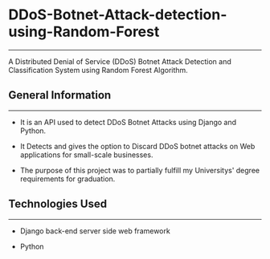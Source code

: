 <h1>DDoS-Botnet-Attack-detection-using-Random-Forest</h1>
<hr><p>A Distributed Denial of Service (DDoS) Botnet Attack Detection and Classification System using Random Forest Algorithm.</p><h2>General Information</h2>
<hr><ul>
<li>It is an API used to detect DDoS Botnet Attacks using Django and Python.</li>
</ul><ul>
<li>It Detects and gives the option to Discard DDoS botnet attacks on Web applications for small-scale businesses.</li>
</ul><ul>
<li>The purpose of this project was to partially fulfill my Universitys' degree requirements for graduation.</li>
</ul><h2>Technologies Used</h2>
<hr><ul>
<li>Django back-end server side web framework</li>
</ul><ul>
<li>Python</li>
